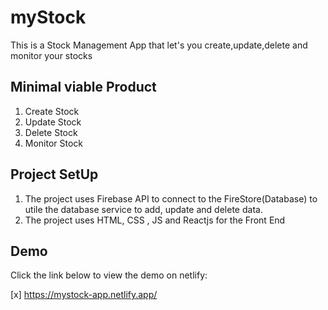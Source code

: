 # myStock

This is a Stock Management App that let's you create,update,delete and monitor your stocks

## Minimal viable Product

1. Create Stock
2. Update Stock
3. Delete Stock 
4. Monitor Stock

## Project SetUp
1. The project uses Firebase API to connect to the FireStore(Database) to utile the database service to add, update and delete data.
2. The project uses HTML, CSS , JS and Reactjs for the Front End

## Demo 
Click the link below to view the demo on netlify:

  [x] https://mystock-app.netlify.app/  
